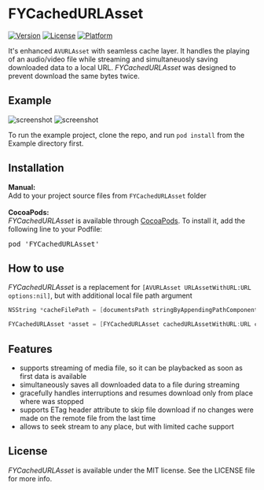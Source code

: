 FYCachedURLAsset
============

[![Version](https://img.shields.io/cocoapods/v/FYCachedURLAsset.svg?style=flat)](http://cocoapods.org/pods/FYCachedURLAsset)
[![License](https://img.shields.io/cocoapods/l/FYCachedURLAsset.svg?style=flat)](http://cocoapods.org/pods/FYCachedURLAsset)
[![Platform](https://img.shields.io/cocoapods/p/FYCachedURLAsset.svg?style=flat)](http://cocoapods.org/pods/FYCachedURLAsset)

It's enhanced `AVURLAsset` with seamless cache layer. It handles the playing of an audio/video file while streaming and simultaneuosly saving downloaded data to a local URL. <i>FYCachedURLAsset</i> was designed to prevent download the same bytes twice. 

## Example

![screenshot](https://raw.githubusercontent.com/factorialcomplexity/master/FYCachedURLAsset/Screenshots/media.png)
![screenshot](https://raw.githubusercontent.com/factorialcomplexity/master/FYCachedURLAsset/Screenshots/player.png)

To run the example project, clone the repo, and run `pod install` from the Example directory first.

## Installation

<b>Manual:</b>
<br>
Add to your project source files from `FYCachedURLAsset` folder
<br>
<br>
<b>CocoaPods:</b>
<br>
<i>FYCachedURLAsset</i> is available through [CocoaPods](http://cocoapods.org). To install
it, add the following line to your Podfile:
<pre>
pod 'FYCachedURLAsset'
</pre>

## How to use

<i>FYCachedURLAsset</i> is a replacement for `[AVURLAsset URLAssetWithURL:URL options:nil]`, but with additional local file path argument
```objective-c
NSString *cacheFilePath = [documentsPath stringByAppendingPathComponent:[URL lastPathComponent]];

FYCachedURLAsset *asset = [FYCachedURLAsset cachedURLAssetWithURL:URL cacheFilePath:cacheFilePath];
```

## Features

* supports streaming of media file, so it can be playbacked as soon as first data is available
* simultaneously saves all downloaded data to a file during streaming
* gracefully handles interruptions and resumes download only from place where was stopped
* supports ETag header attribute to skip file download if no changes were made on the remote file from the last time
* allows to seek stream to any place, but with limited cache support

## License

<i>FYCachedURLAsset</i> is available under the MIT license. See the LICENSE file for more info.
